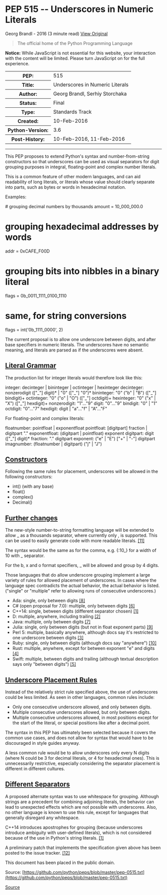 # PEP 515 -- Underscores in Numeric Literals
Georg Brandl - 2016 (3 minute read) [View Original](https://www.python.org/dev/peps/pep-0515/)

> The official home of the Python Programming Language

**Notice:** While JavaScript is not essential for this website, your interaction with the content will be limited. Please turn JavaScript on for the full experience.

<table><colgroup><col> <col></colgroup><tbody><tr><th>PEP:</th><td>515</td></tr><tr><th>Title:</th><td>Underscores in Numeric Literals</td></tr><tr><th>Author:</th><td>Georg Brandl, Serhiy Storchaka</td></tr><tr><th>Status:</th><td>Final</td></tr><tr><th>Type:</th><td>Standards Track</td></tr><tr><th>Created:</th><td>10-Feb-2016</td></tr><tr><th>Python-Version:</th><td>3.6</td></tr><tr><th>Post-History:</th><td>10-Feb-2016, 11-Feb-2016</td></tr></tbody></table>

* * *

This PEP proposes to extend Python's syntax and number-from-string constructors so that underscores can be used as visual separators for digit grouping purposes in integral, floating-point and complex number literals.

This is a common feature of other modern languages, and can aid readability of long literals, or literals whose value should clearly separate into parts, such as bytes or words in hexadecimal notation.

Examples:

\# grouping decimal numbers by thousands
amount = 10\_000\_000.0

# grouping hexadecimal addresses by words
addr = 0xCAFE\_F00D

# grouping bits into nibbles in a binary literal
flags = 0b\_0011\_1111\_0100\_1110

# same, for string conversions
flags = int('0b\_1111\_0000', 2)

The current proposal is to allow one underscore between digits, and after base specifiers in numeric literals. The underscores have no semantic meaning, and literals are parsed as if the underscores were absent.

[Literal Grammar](#id28)
------------------------

The production list for integer literals would therefore look like this:

integer: decinteger | bininteger | octinteger | hexinteger
decinteger: nonzerodigit (\["\_"\] digit)\* | "0" (\["\_"\] "0")\*
bininteger: "0" ("b" | "B") (\["\_"\] bindigit)+
octinteger: "0" ("o" | "O") (\["\_"\] octdigit)+
hexinteger: "0" ("x" | "X") (\["\_"\] hexdigit)+
nonzerodigit: "1"..."9"
digit: "0"..."9"
bindigit: "0" | "1"
octdigit: "0"..."7"
hexdigit: digit | "a"..."f" | "A"..."F"

For floating-point and complex literals:

floatnumber: pointfloat | exponentfloat
pointfloat: \[digitpart\] fraction | digitpart "."
exponentfloat: (digitpart | pointfloat) exponent
digitpart: digit (\["\_"\] digit)\*
fraction: "." digitpart
exponent: ("e" | "E") \["+" | "-"\] digitpart
imagnumber: (floatnumber | digitpart) ("j" | "J")

[Constructors](#id29)
---------------------

Following the same rules for placement, underscores will be allowed in the following constructors:

*   int() (with any base)
*   float()
*   complex()
*   Decimal()

[Further changes](#id30)
------------------------

The new-style number-to-string formatting language will be extended to allow \_ as a thousands separator, where currently only , is supported. This can be used to easily generate code with more readable literals. [\[11\]](#id24)

The syntax would be the same as for the comma, e.g. {:10\_} for a width of 10 with \_ separator.

For the b, x and o format specifiers, \_ will be allowed and group by 4 digits.

Those languages that do allow underscore grouping implement a large variety of rules for allowed placement of underscores. In cases where the language spec contradicts the actual behavior, the actual behavior is listed. ("single" or "multiple" refer to allowing runs of consecutive underscores.)

*   Ada: single, only between digits [\[8\]](#id21)
*   C# (open proposal for 7.0): multiple, only between digits [\[6\]](#id19)
*   C++14: single, between digits (different separator chosen) [\[1\]](#id14)
*   D: multiple, anywhere, including trailing [\[2\]](#id15)
*   Java: multiple, only between digits [\[7\]](#id20)
*   Julia: single, only between digits (but not in float exponent parts) [\[9\]](#id22)
*   Perl 5: multiple, basically anywhere, although docs say it's restricted to one underscore between digits [\[3\]](#id16)
*   Ruby: single, only between digits (although docs say "anywhere") [\[10\]](#id23)
*   Rust: multiple, anywhere, except for between exponent "e" and digits [\[4\]](#id17)
*   Swift: multiple, between digits and trailing (although textual description says only "between digits") [\[5\]](#id18)

[Underscore Placement Rules](#id33)
-----------------------------------

Instead of the relatively strict rule specified above, the use of underscores could be less limited. As seen in other languages, common rules include:

*   Only one consecutive underscore allowed, and only between digits.
*   Multiple consecutive underscores allowed, but only between digits.
*   Multiple consecutive underscores allowed, in most positions except for the start of the literal, or special positions like after a decimal point.

The syntax in this PEP has ultimately been selected because it covers the common use cases, and does not allow for syntax that would have to be discouraged in style guides anyway.

A less common rule would be to allow underscores only every N digits (where N could be 3 for decimal literals, or 4 for hexadecimal ones). This is unnecessarily restrictive, especially considering the separator placement is different in different cultures.

[Different Separators](#id34)
-----------------------------

A proposed alternate syntax was to use whitespace for grouping. Although strings are a precedent for combining adjoining literals, the behavior can lead to unexpected effects which are not possible with underscores. Also, no other language is known to use this rule, except for languages that generally disregard any whitespace.

C++14 introduces apostrophes for grouping (because underscores introduce ambiguity with user-defined literals), which is not considered because of the use in Python's string literals. [\[1\]](#id14)

A preliminary patch that implements the specification given above has been posted to the issue tracker. [\[12\]](#id25)

This document has been placed in the public domain.

Source: [https://github.com/python/peps/blob/master/pep-0515.txt](https://github.com/python/peps/blob/master/pep-0515.txt)


[Source](https://www.python.org/dev/peps/pep-0515/)